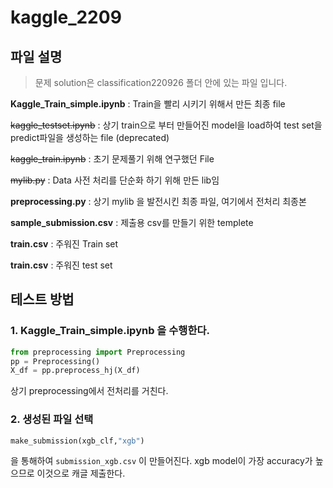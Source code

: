 # kaggle_2209

## 파일 설명

> 문제 solution은 classification220926 폴더 안에 있는 파일 입니다.

**Kaggle_Train_simple.ipynb** : Train을 빨리 시키기 위해서 만든 최종 file

~~kaggle_testset.ipynb~~ : 상기 train으로 부터 만들어진 model을 load하여 test set을 predict파일을 생성하는 file (deprecated)

~~kaggle_train.ipynb~~ : 초기 문제풀기 위해 연구했던 File

~~mylib.py~~ : Data 사전 처리를 단순화 하기 위해 만든 lib임

**preprocessing.py** : 상기 mylib 을 발전시킨 최종 파일, 여기에서 전처리 최종본

**sample_submission.csv** : 제출용 csv를 만들기 위한 templete

**train.csv** : 주워진 Train set

**train.csv** : 주워진 test set


## 테스트 방법

### 1. Kaggle_Train_simple.ipynb 을 수행한다.
```python
from preprocessing import Preprocessing 
pp = Preprocessing()
X_df = pp.preprocess_hj(X_df)
```
상기 preprocessing에서 전처리를 거친다.

### 2. 생성된 파일 선택
```python
make_submission(xgb_clf,"xgb")
```
을 통해하여 `submission_xgb.csv` 이 만들어진다.
xgb model이 가장 accuracy가 높으므로 이것으로 캐글 제출한다.


